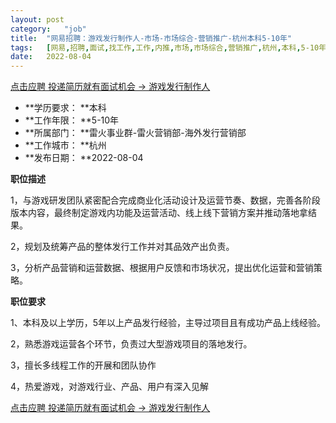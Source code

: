 ```yaml
---
layout:	post
category:	"job"
title:	"网易招聘：游戏发行制作人-市场-市场综合-营销推广-杭州本科5-10年"
tags:	[网易,招聘,面试,找工作,工作,内推,市场,市场综合,营销推广,杭州,本科,5-10年]
date:	2022-08-04
---
```


[点击应聘 投递简历就有面试机会 ->  游戏发行制作人](http://mobile.bole.netease.com/bole/boleDetail?id=42091&employeeId=346f03c3cda5f04c&key=all)



- **学历要求： **本科
- **工作年限： **5-10年
- **所属部门： **雷火事业群-雷火营销部-海外发行营销部
- **工作城市： **杭州
- **发布日期： **2022-08-04



**职位描述**

1，与游戏研发团队紧密配合完成商业化活动设计及运营节奏、数据，完善各阶段版本内容，最终制定游戏内功能及运营活动、线上线下营销方案并推动落地拿结果。

2，规划及统筹产品的整体发行工作并对其品效产出负责。

3，分析产品营销和运营数据、根据用户反馈和市场状况，提出优化运营和营销策略。



**职位要求**

1、本科及以上学历，5年以上产品发行经验，主导过项目且有成功产品上线经验。

2，熟悉游戏运营各个环节，负责过大型游戏项目的落地发行。

3，擅长多线程工作的开展和团队协作

4，热爱游戏，对游戏行业、产品、用户有深入见解

 



[点击应聘 投递简历就有面试机会 ->  游戏发行制作人](http://mobile.bole.netease.com/bole/boleDetail?id=42091&employeeId=346f03c3cda5f04c&key=all)